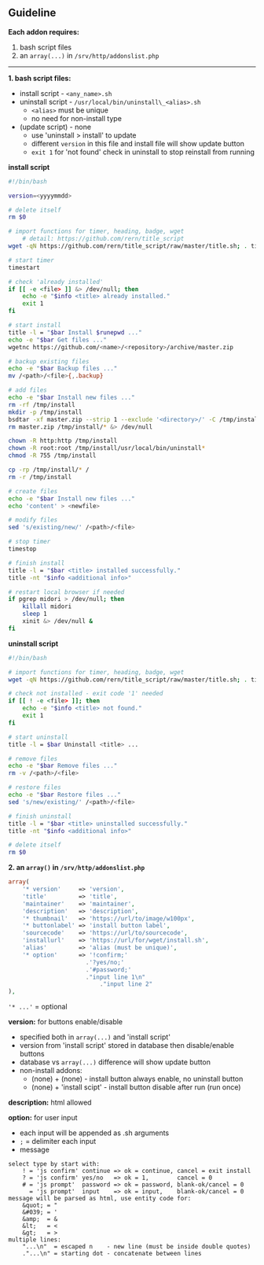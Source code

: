 Guideline
---

**Each addon requires:**  

1. bash script files
2. an `array(...)` in `/srv/http/addonslist.php`  
---
  
**1. bash script files:**  

- install script   - `<any_name>.sh`
- uninstall script - `/usr/local/bin/uninstall\_<alias>.sh`
  - `<alias>` must be unique
  - no need for non-install type
- (update script)  - none
  - use 'uninstall > install' to update
  - different `version` in this file and install file will show update button
  - `exit 1` for 'not found' check in uninstall to stop reinstall from running
  
**install script**
```sh
#!/bin/bash

version=<yyyymmdd>

# delete itself
rm $0

# import functions for timer, heading, badge, wget
    # detail: https://github.com/rern/title_script
wget -qN https://github.com/rern/title_script/raw/master/title.sh; . title.sh; rm title.sh

# start timer
timestart

# check 'already installed'
if [[ -e <file> ]] &> /dev/null; then
	echo -e "$info <title> already installed."
	exit 1
fi

# start install
title -l = "$bar Install $runepwd ..."
echo -e "$bar Get files ..."
wgetnc https://github.com/<name>/<repository>/archive/master.zip

# backup existing files
echo -e "$bar Backup files ..."
mv /<path>/<file>{,.backup}

# add files
echo -e "$bar Install new files ..."
rm -rf /tmp/install
mkdir -p /tmp/install
bsdtar -xf master.zip --strip 1 --exclude '<directory>/' -C /tmp/install
rm master.zip /tmp/install/* &> /dev/null

chown -R http:http /tmp/install
chown -R root:root /tmp/install/usr/local/bin/uninstall*
chmod -R 755 /tmp/install

cp -rp /tmp/install/* /
rm -r /tmp/install

# create files
echo -e "$bar Install new files ..."
echo 'content' > <newfile>

# modify files
sed 's/existing/new/' /<path>/<file>

# stop timer
timestop

# finish install
title -l = "$bar <title> installed successfully."
title -nt "$info <additional info>"

# restart local browser if needed
if pgrep midori > /dev/null; then
	killall midori
	sleep 1
	xinit &> /dev/null &
fi
```

**uninstall script**
```sh
#!/bin/bash

# import functions for timer, heading, badge, wget
wget -qN https://github.com/rern/title_script/raw/master/title.sh; . title.sh; rm title.sh

# check not installed - exit code '1' needed
if [[ ! -e <file> ]]; then
	echo -e "$info <title> not found."
	exit 1
fi

# start uninstall
title -l = $bar Uninstall <title> ...

# remove files 
echo -e "$bar Remove files ..."
rm -v /<path>/<file>

# restore files
echo -e "$bar Restore files ..."
sed 's/new/existing/' /<path>/<file>

# finish uninstall
title -l = "$bar <title> uninstalled successfully."
title -nt "$info <additional info>"

# delete itself
rm $0
```
    
**2. an `array()` in `/srv/http/addonslist.php`**  
```php
array(
	'* version'     => 'version',
	'title'         => 'title',
	'maintainer'    => 'maintainer',
	'description'   => 'description',
	'* thumbnail'   => 'https://url/to/image/w100px',
	'* buttonlabel' => 'install button label',
	'sourcecode'    => 'https://url/to/sourcecode',
	'installurl'    => 'https://url/for/wget/install.sh',
	'alias'         => 'alias (must be unique)',
	'* option'      => '!confirm;'
	                  .'?yes/no;'
	                  .'#password;'
	                  ."input line 1\n"
	                      ."input line 2"
),
```
`'* ...'` = optional  

**version:** for buttons enable/disable  
- specified both in `array(...)` and 'install script'
- version from 'install script' stored in database then disable/enable buttons
- database vs `array(...)` difference will show update button
- non-install addons:
	- (none) + (none)          - install button always enable, no uninstall button
	- (none) + 'install scipt' - install button disable after run (run once)
    
**description:** html allowed  

**option:** for user input  
- each input will be appended as <install>.sh arguments
- `;` = delimiter each input
- message
```
select type by start with:
    ! = 'js confirm' continue => ok = continue, cancel = exit install
    ? = 'js confirm' yes/no   => ok = 1,        cancel = 0
    # = 'js prompt'  password => ok = password, blank-ok/cancel = 0
      = 'js prompt'  input    => ok = input,    blank-ok/cancel = 0
message will be parsed as html, use entity code for:
    &quot; = "
    &#039; = '
    &amp;  = &
    &lt;   = <
    &gt;   = >  
multiple lines:
    "...\n"  = escaped n    - new line (must be inside double quotes)
    ."...\n" = starting dot - concatenate between lines
```
